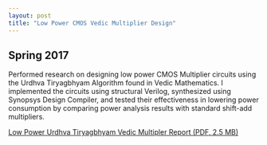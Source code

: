 ```yaml
---
layout: post
title: "Low Power CMOS Vedic Multiplier Design"
---
```

## Spring 2017

Performed research on designing low power CMOS Multiplier circuits using the Urdhva Tiryagbhyam Algorithm found in Vedic Mathematics. I implemented the circuits using structural Verilog, synthesized using Synopsys Design Compiler, and tested their effectiveness in lowering power consumption by comparing power analysis results with standard shift-add multipliers.

<a href="/assets/pdf/vedic.pdf" target="_blank">Low Power Urdhva Tiryagbhyam Vedic Multipler Report (PDF, 2.5 MB)</a>  
